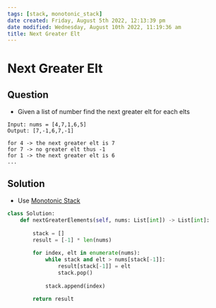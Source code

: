 ```yaml
---
tags: [stack, monotonic_stack]
date created: Friday, August 5th 2022, 12:13:39 pm
date modified: Wednesday, August 10th 2022, 11:19:36 am
title: Next Greater Elt
---
```


# Next Greater Elt

## Question

- Given a list of number find the next greater elt for each elts

```
Input: nums = [4,7,1,6,5]
Output: [7,-1,6,7,-1]

for 4 -> the next greater elt is 7
for 7 -> no greater elt thus -1
for 1 -> the next greater elt is 6
...
```

## Solution

- Use [Monotonic Stack](Monotonic%20Stack.md)

```python
class Solution:
    def nextGreaterElements(self, nums: List[int]) -> List[int]:
        
        stack = []
        result = [-1] * len(nums)
        
        for index, elt in enumerate(nums):
            while stack and elt > nums[stack[-1]]:
                result[stack[-1]] = elt
                stack.pop()
                
            stack.append(index)
                
        return result
```
